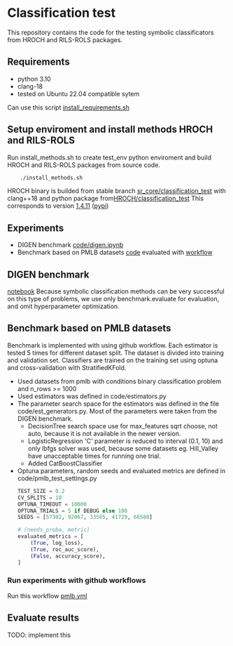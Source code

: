 # Classification test

This repository contains the code for the testing symbolic classificators from HROCH and RILS-ROLS packages.

## Requirements

- python 3.10
- clang-18
- tested on Ubuntu 22.04 compatible sytem

Can use this script [install_requirements.sh](install_requirements.sh)

## Setup enviroment and install methods HROCH and RILS-ROLS

Run install_methods.sh to create test_env python enviroment and build HROCH and RILS-ROLS packages from source code.

```bash
    ./install_methods.sh
```

HROCH binary is builded from stable branch [sr_core/classification_test](https://github.com/janoPig/sr_core/tree/classification_test) with clang++18 and python package from[HROCH/classification_test](https://github.com/janoPig/HROCH/tree/classification_test) This corresponds to version [1.4.11](https://github.com/janoPig/HROCH/releases/tag/v1.4.11) ([pypi](https://pypi.org/project/HROCH/1.4.11/))

## Experiments

- DIGEN benchmark [code/digen.ipynb](code/digen.ipynb)
- Benchmark based on PMLB datasets [code](code/evaluate.py) evaluated with [workflow](.github/workflows/pmlb.yml)

## DIGEN benchmark

[notebook](code/digen.ipynb) Because symbolic classification methods can be very successful on this type of problems, we use only benchmark.evaluate for evaluation, and omit hyperparameter optimization. 

## Benchmark based on PMLB datasets

Benchmark is implemented with using github workflow. Each estimator is tested 5 times for different dataset split. The dataset is divided into training and validation set. Classifiers are trained on the training set using optuna and cross-validation with StratifiedKFold.

- Used datasets from pmlb with conditions binary classification problem and n_rows >= 1000
- Used estimators was defined in code/estimators.py
- The parameter search space for the estimators was defined in the file code/est_generators.py. Most of the parameters were taken from the DIGEN benchmark.
    - DecisionTree search space use for max_features sqrt choose, not auto, because it is not available in the newer version.
    - LogisticRegression 'C' parameter is reduced to interval (0.1, 10) and only lbfgs solver was used, because some datasets eg. Hill_Valley have unacceptable times for running one trial.
    - Added CatBoostClassifier
- Optuna parameters, random seeds and evaluated metrics are defined in code/pmlb_test_settings.py
    ```python
    TEST_SIZE = 0.2
    CV_SPLITS = 10
    OPTUNA_TIMEOUT = 10000
    OPTUNA_TRIALS = 5 if DEBUG else 100
    SEEDS = [57302, 92067, 33585, 41729, 66580]

    # (needs_proba, metric)
    evaluated_metrics = [
        (True, log_loss),
        (True, roc_auc_score),
        (False, accuracy_score),
    ]
    ```

### Run experiments with github workflows

Run this workflow [pmlb.yml](https://github.com/janoPig/classification_test/actions/workflows/pmlb.yml)

## Evaluate results

TODO: implement this
